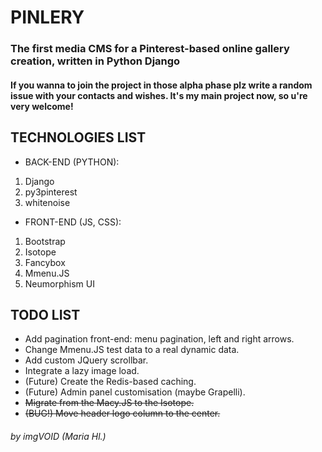 # PINLERY 
### The first media CMS for a Pinterest-based online gallery creation, written in Python Django
#### If you wanna to join the project in those alpha phase plz write a random issue with your contacts and wishes. It's my main project now, so u're very welcome!
## TECHNOLOGIES LIST
* BACK-END (PYTHON):
1. Django
2. py3pinterest
3. whitenoise
* FRONT-END (JS, CSS):
1. Bootstrap
2. Isotope
3. Fancybox
4. Mmenu.JS
5. Neumorphism UI

## TODO LIST
* Add pagination front-end: menu pagination, left and right arrows.
* Change Mmenu.JS test data to a real dynamic data.
* Add custom JQuery scrollbar.
* Integrate a lazy image load.
* (Future) Create the Redis-based caching.
* (Future) Admin panel customisation (maybe Grapelli).
* ~~Migrate from the Macy.JS to the Isotope.~~
* ~~(BUG!) Move header logo column to the center.~~

###### by imgVOID (Maria Hl.)